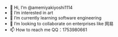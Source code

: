 - 👋 Hi, I’m @amemiyakiyoshi1114
- 👀 I’m interested in art 
- 🌱 I’m currently learning software engineering
- 💞️ I’m looking to collaborate on enterprises like 网易
- 📫 How to reach me QQ：1753980661

<!---
amemiyakiyoshi1114/amemiyakiyoshi1114 is a ✨ special ✨ repository because its `README.md` (this file) appears on your GitHub profile.
You can click the Preview link to take a look at your changes.
--->
